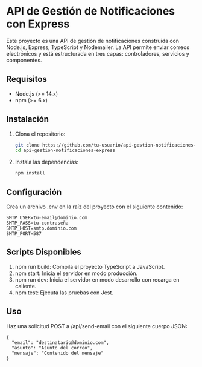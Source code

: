 # API de Gestión de Notificaciones con Express

Este proyecto es una API de gestión de notificaciones construida con Node.js, Express, TypeScript y Nodemailer. La API permite enviar correos electrónicos y está estructurada en tres capas: controladores, servicios y componentes.


## Requisitos

- Node.js (>= 14.x)
- npm (>= 6.x)

## Instalación

1. Clona el repositorio:
   ```bash
   git clone https://github.com/tu-usuario/api-gestion-notificaciones-express.git
   cd api-gestion-notificaciones-express

2. Instala las dependencias:
   ```bash
   npm install

## Configuración

Crea un archivo .env en la raíz del proyecto con el siguiente contenido:

    SMTP_USER=tu-email@dominio.com
    SMTP_PASS=tu-contraseña
    SMTP_HOST=smtp.dominio.com
    SMTP_PORT=587

## Scripts Disponibles

1. npm run build: Compila el proyecto TypeScript a JavaScript.
2. npm start: Inicia el servidor en modo producción.
3. npm run dev: Inicia el servidor en modo desarrollo con recarga en caliente.
4. npm test: Ejecuta las pruebas con Jest.

## Uso

Haz una solicitud POST a /api/send-email con el siguiente cuerpo JSON:
    
    {
      "email": "destinatario@dominio.com",
      "asunto": "Asunto del correo",
      "mensaje": "Contenido del mensaje"
    }


